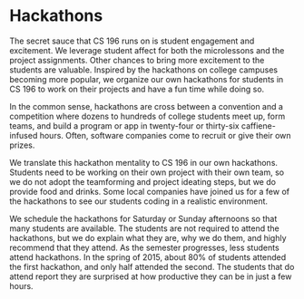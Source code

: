 # Hackathons
The secret sauce that CS 196 runs on is student engagement and excitement. We leverage student affect for both the microlessons and the project assignments. Other chances to bring more excitement to the students are valuable. Inspired by the hackathons on college campuses becoming more popular, we organize our own hackathons for students in CS 196 to work on their projects and have a fun time while doing so.

In the common sense, hackathons are cross between a convention and a competition where dozens to hundreds of college students meet up, form teams, and build a program or app in twenty-four or thirty-six caffiene-infused hours. Often, software companies come to recruit or give their own prizes.

We translate this hackathon mentality to CS 196 in our own hackathons. Students need to be working on their own project with their own team, so we do not adopt the teamforming and project ideating steps, but we do provide food and drinks. Some local companies have joined us for a few of the hackathons to see our students coding in a realistic environment.

We schedule the hackathons for Saturday or Sunday afternoons so that many students are available. The students are not required to attend the hackathons, but we do explain what they are, why we do them, and highly recommend that they attend. As the semester progresses, less students attend hackathons. In the spring of 2015, about 80% of students attended the first hackathon, and only half attended the second. The students that do attend report they are surprised at how productive they can be in just a few hours.